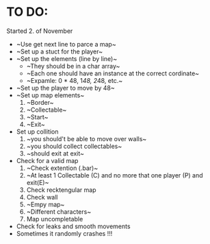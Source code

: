 # TO DO:
Started 2. of November
- ~Use get next line to parce a map~
- ~Set up a stuct for the player~
- ~Set up the elements (line by line)~
	- ~They should be in a char array~
	- ~Each one should have an instance at the correct cordinate~
	- ~Expamle: 0 * 48, 1*48, 2*48, etc.~
- ~Set up the player to move by 48~
- ~Set up map elements~
	1. ~Border~
	2. ~Collectable~
	3. ~Start~
	4. ~Exit~
- Set up collition
	1. ~you should't be able to move over walls~
	2. ~you should collect collectables~
	3. ~should exit at exit~
- Check for a valid map
	1. ~Check extention (.bar)~
	2. ~At least 1 Collectable (C) and no more that one player (P) and exit(E)~
	3. Check recktengular map
	4. Check wall
	5. ~Empy map~
	6. ~Different characters~
	7. Map uncompletable
- Check for leaks and smooth movements
- Sometimes it randomly crashes !!!